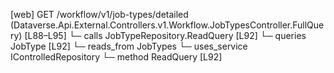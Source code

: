 [web] GET /workflow/v1/job-types/detailed  (Dataverse.Api.External.Controllers.v1.Workflow.JobTypesController.FullQuery)  [L88–L95]
  └─ calls JobTypeRepository.ReadQuery [L92]
  └─ queries JobType [L92]
    └─ reads_from JobTypes
  └─ uses_service IControlledRepository<JobType>
    └─ method ReadQuery [L92]

